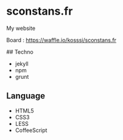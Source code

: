 # sconstans.fr

My website

Board : https://waffle.io/kosssi/sconstans.fr

## Techno

- jekyll
- npm
- grunt

## Language

- HTML5
- CSS3
- LESS
- CoffeeScript
